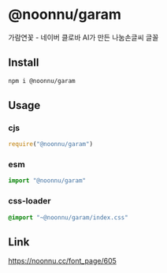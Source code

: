 # @noonnu/garam
가람연꽃 - 네이버 클로바 AI가 만든 나눔손글씨 글꼴

## Install
```sh
npm i @noonnu/garam
```
## Usage
### cjs
```js
require("@noonnu/garam")
```
### esm
```js
import "@noonnu/garam"
```
### css-loader
```css
@import "~@noonnu/garam/index.css"
```

## Link
https://noonnu.cc/font_page/605
